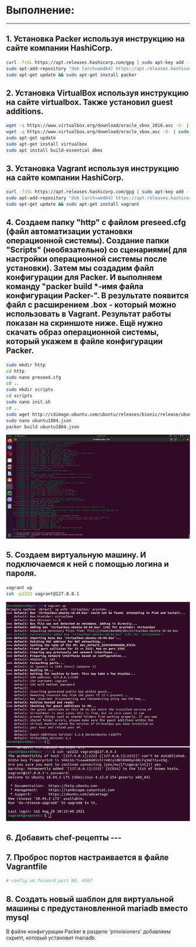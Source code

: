 # Выполнение:
************

## 1. Установка Packer используя инструкцию на сайте компании HashiCorp.  
   ```sh  
   curl -fsSL https://apt.releases.hashicorp.com/gpg | sudo apt-key add -  
   sudo apt-add-repository "deb [arch=amd64] https://apt.releases.hashicorp.com $(lsb_release -cs) main"  
   sudo apt-get update && sudo apt-get install packer  
   ```  
## 2. Установка VirtualBox используя инструкцию на сайте virtualbox. Также установил guest additions.  
   ```sh
   wget -q https://www.virtualbox.org/download/oracle_vbox_2016.asc -O- | sudo apt-key add -  
   wget -q https://www.virtualbox.org/download/oracle_vbox.asc -O- | sudo apt-key add -  
   sudo apt-get update  
   sudo apt-get install virtualbox
   sudo apt install build-essential dkms  
   ```
## 3. Установка Vagrant используя инструкцию на сайте компании HashiCorp.  
   ```sh
   curl -fsSL https://apt.releases.hashicorp.com/gpg | sudo apt-key add -  
   sudo apt-add-repository "deb [arch=amd64] https://apt.releases.hashicorp.com $(lsb_release -cs) main"  
   sudo apt-get update && sudo apt-get install vagrant  
   ```
## 4.  Создаем папку "http" с файлом preseed.cfg (файл автоматизации установки операционной системы). Создание папки "Scripts" (необязательно) со сценариями( для настройки операционной системы после установки). Затем мы создадим файл конфигурации для Packer. И выполняем команду "packer build *-имя файла конфигурации Packer-". В результате появится файл с расширением .box - который можно использовать в Vagrant. Результат работы показан на скриншоте ниже. Ещё нужно скачать образ операционной системы, который укажем в файле конфигурации Packer.
   ```sh
   sudo mkdir http
   cd http
   sudo nano preseed.cfg
   cd ..
   sudo mkdir scripts
   cd scripts
   sudo nano init.sh
   cd ..
   sudo wget http://cdimage.ubuntu.com/ubuntu/releases/bionic/release/ubuntu-18.04.5-server-amd64.iso
   sudo nano ubuntu1804.json
   packer build ubuntu1804.json
   ```
   <img src="https://github.com/dan480/DevOps_courses/blob/main/1.Containers-VMs/1.1.Vagrant%2BPacker/packer_box_done.png" alt="drawing" width="800"/>  
       
## 5. Создаем виртуальную машину. И подключаемся к ней с помощью логина и пароля.
   ```sh
   vagrant up
   ssh -p2222 vagrant@127.0.0.1
   ```
   <img src="https://github.com/dan480/DevOps_courses/blob/main/1.Containers-VMs/1.1.Vagrant%2BPacker/vagrant_up.jpg" alt="drawing"/>
   <img src="https://github.com/dan480/DevOps_courses/blob/main/1.Containers-VMs/1.1.Vagrant%2BPacker/ssh.jpg" alt="drawing"/>

## 6. Добавить chef-рецепты ---

## 7. Проброс портов настраивается в файле Vagrantfile
   ```sh
   # config.vm.forward_port 80, 4567
   ```
## 8. Создать новый шаблон для виртуальной машины с предустановленной mariadb вместо mysql
   В файле конфигурации Packer в разделе 'provisioners' добавляем скрипт, который установит mariadb.


   

